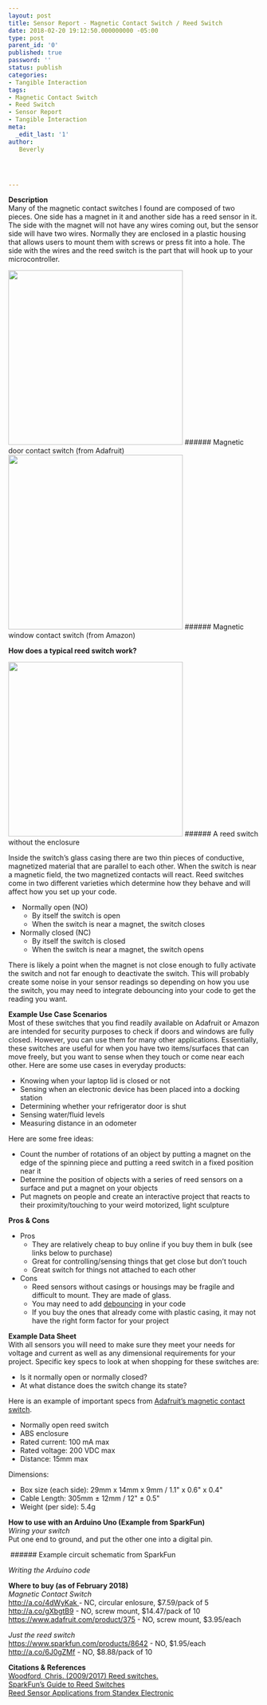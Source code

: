 ```yaml
---
layout: post
title: Sensor Report - Magnetic Contact Switch / Reed Switch
date: 2018-02-20 19:12:50.000000000 -05:00
type: post
parent_id: '0'
published: true
password: ''
status: publish
categories:
- Tangible Interaction
tags:
- Magnetic Contact Switch
- Reed Switch
- Sensor Report
- Tangible Interaction
meta:
  _edit_last: '1'
author:
   Beverly




---
```

<p><strong>Description</strong><br />
Many of the magnetic contact switches I found are composed of two pieces. One side has a magnet in it and another side has a reed sensor in it. The side with the magnet will not have any wires coming out, but the sensor side will have two wires. Normally they are enclosed in a plastic housing that allows users to mount them with screws or press fit into a hole. The side with the wires and the reed switch is the part that will hook up to your microcontroller.</p>
<img class="wp-image-621" src="{{ site.baseurl }}/assets/old-wp-content/Adafruit-Magnetic-Contact-Switch.jpg" height="350" alt="" />
###### Magnetic door contact switch (from Adafruit)

<img class="wp-image-620" src="{{ site.baseurl }}/assets/old-wp-content/amazoncontactswitch.jpg"  height="350" alt="" />
###### Magnetic window contact switch (from Amazon)
<br>
<!--more-->
<p><strong>How does a typical reed switch work?</strong></p>
<img class="wp-image-623" src="{{ site.baseurl }}/assets/old-wp-content/reed-switch.jpg" alt="" height="350"/>
###### A reed switch without the enclosure

<p>Inside the switch’s glass casing there are two thin pieces of conductive, magnetized material that are parallel to each other. When the switch is near a magnetic field, the two magnetized contacts will react. Reed switches come in two different varieties which determine how they behave and will affect how you set up your code.</p>
<ul>
<li> Normally open (NO)
<ul>
<li>By itself the switch is open</li>
<li>When the switch is near a magnet, the switch closes</li>
</ul>
</li>
<li>Normally closed (NC)
<ul>
<li>By itself the switch is closed</li>
<li>When the switch is near a magnet, the switch opens</li>
</ul>
</li>
</ul>
<p>There is likely a point when the magnet is not close enough to fully activate the switch and not far enough to deactivate the switch. This will probably create some noise in your sensor readings so depending on how you use the switch, you may need to integrate debouncing into your code to get the reading you want.</p>
<p><strong>Example Use Case Scenarios</strong><br />
Most of these switches that you find readily available on Adafruit or Amazon are intended for security purposes to check if doors and windows are fully closed. However, you can use them for many other applications. Essentially, these switches are useful for when you have two items/surfaces that can move freely, but you want to sense when they touch or come near each other. Here are some use cases in everyday products:</p>
<ul>
<li>Knowing when your laptop lid is closed or not</li>
<li>Sensing when an electronic device has been placed into a docking station</li>
<li>Determining whether your refrigerator door is shut</li>
<li>Sensing water/fluid levels</li>
<li>Measuring distance in an odometer</li>
</ul>
<p>Here are some free ideas:</p>
<ul>
<li>Count the number of rotations of an object by putting a magnet on the edge of the spinning piece and putting a reed switch in a fixed position near it</li>
<li>Determine the position of objects with a series of reed sensors on a surface and put a magnet on your objects</li>
<li>Put magnets on people and create an interactive project that reacts to their proximity/touching to your weird motorized, light sculpture</li>
</ul>
<p><strong>Pros &amp; Cons</strong></p>
<ul>
<li>Pros
<ul>
<li>They are relatively cheap to buy online if you buy them in bulk (see links below to purchase)</li>
<li>Great for controlling/sensing things that get close but don’t touch</li>
<li>Great switch for things not attached to each other</li>
</ul>
</li>
<li>Cons
<ul>
<li>Reed sensors without casings or housings may be fragile and difficult to mount. They are made of glass.</li>
<li>You may need to add <a href="https://www.arduino.cc/en/Tutorial/Debounce">debouncing</a> in your code</li>
<li>If you buy the ones that already come with plastic casing, it may not have the right form factor for your project</li>
</ul>
</li>
</ul>
<p><strong>Example Data Sheet</strong><br />
With all sensors you will need to make sure they meet your needs for voltage and current as well as any dimensional requirements for your project. Specific key specs to look at when shopping for these switches are:</p>
<ul>
<li>Is it normally open or normally closed?</li>
<li>At what distance does the switch change its state?</li>
</ul>
<p>Here is an example of important specs from <a href="https://www.adafruit.com/product/375">Adafruit’s magnetic contact switch</a>.</p>
<ul>
<li>Normally open reed switch</li>
<li>ABS enclosure</li>
<li>Rated current: 100 mA max</li>
<li>Rated voltage: 200 VDC max</li>
<li>Distance: 15mm max</li>
</ul>
<p>Dimensions:</p>
<ul>
<li>Box size (each side): 29mm x 14mm x 9mm / 1.1" x 0.6" x 0.4"</li>
<li>Cable Length: 305mm ± 12mm / 12" ± 0.5"</li>
<li>Weight (per side): 5.4g</li>
</ul>
<p><strong>How to use with an Arduino Uno (Example from SparkFun)</strong><br />
<em>Wiring your switch</em><br />
Put one end to ground, and put the other one into a digital pin.</p>
<img class="wp-image-623" src="{{ site.baseurl }}/assets/old-wp-content/example-arduino-circuit.png" alt="" />
###### Example circuit schematic from SparkFun
<br>
<p><em>Writing the Arduino code</em><br />
<script src="https://gist.github.com/bevchou/a8fa7155562239ea3125cf8cdff5e58a.js"></script></p>
<p><strong>Where to buy (as of February 2018)</strong><br />
<em>Magnetic Contact Switch</em><br />
<a href="http://a.co/4dWyKak">http://a.co/4dWyKak </a>- NC, circular enlosure, $7.59/pack of 5<br />
<a href="http://a.co/gXbgtB9">http://a.co/gXbgtB9</a> - NO, screw mount, $14.47/pack of 10<br />
<a href="https://www.adafruit.com/product/375">https://www.adafruit.com/product/375</a> - NO, screw mount, $3.95/each</p>
<p><em>Just the reed switch</em><br />
<a href="https://www.sparkfun.com/products/8642">https://www.sparkfun.com/products/8642</a> - NO, $1.95/each<br />
<a href="http://a.co/6J0gZMf">http://a.co/6J0gZMf</a> - NO, $8.88/pack of 10</p>
<p><strong>Citations &amp; References</strong><br />
<a href="http://www.explainthatstuff.com/howreedswitcheswork.html">Woodford, Chris. (2009/2017) Reed switches.</a><br />
<a href="https://learn.sparkfun.com/tutorials/reed-switch-hookup-guide?_ga=2.183606246.1353928280.1519160810-1278440975.1519160810">SparkFun’s Guide to Reed Switches</a><br />
<a href="https://standexelectronics.com/resources/technical-library/technical-papers/reed-sensor-applications/">Reed Sensor Applications from Standex Electronic</a></p>
